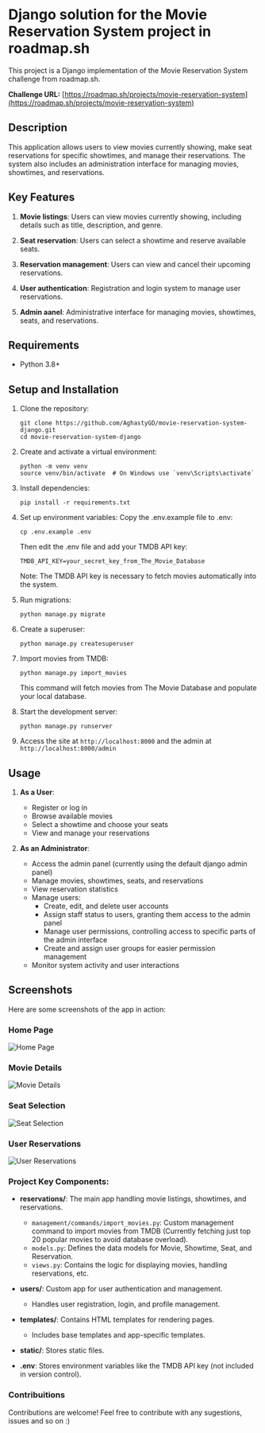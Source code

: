 # Django solution for the Movie Reservation System project in roadmap.sh

This project is a Django implementation of the Movie Reservation System challenge from roadmap.sh.

**Challenge URL:** [https://roadmap.sh/projects/movie-reservation-system](https://roadmap.sh/projects/movie-reservation-system)

## Description
This application allows users to view movies currently showing, make seat reservations for specific showtimes, and manage their reservations. The system also includes an administration interface for managing movies, showtimes, and reservations.

## Key Features

1. **Movie listings**: Users can view movies currently showing, including details such as title, description, and genre.

2. **Seat reservation**: Users can select a showtime and reserve available seats.

3. **Reservation management**: Users can view and cancel their upcoming reservations.

4. **User authentication**: Registration and login system to manage user reservations.

5. **Admin aanel**: Administrative interface for managing movies, showtimes, seats, and reservations.

## Requirements

- Python 3.8+

## Setup and Installation

1. Clone the repository:
   ```
   git clone https://github.com/AghastyGD/movie-reservation-system-django.git
   cd movie-reservation-system-django
   ```

2. Create and activate a virtual environment:
   ```
   python -m venv venv
   source venv/bin/activate  # On Windows use `venv\Scripts\activate`
   ```

3. Install dependencies:
   ```
   pip install -r requirements.txt
   ```

4. Set up environment variables:
   Copy the .env.example file to .env:
   ```
   cp .env.example .env
   ```
   Then edit the .env file and add your TMDB API key:
   ```
   TMDB_API_KEY=your_secret_key_from_The_Movie_Database
   ```
   Note: The TMDB API key is necessary to fetch movies automatically into the system.

5. Run migrations:
   ```
   python manage.py migrate
   ```

6. Create a superuser:
   ```
   python manage.py createsuperuser
   ```

7. Import movies from TMDB:
   ```
   python manage.py import_movies
   ```
   This command will fetch movies from The Movie Database and populate your local database.

8. Start the development server:
   ```
   python manage.py runserver
   ```

9. Access the site at `http://localhost:8000` and the admin at `http://localhost:8000/admin` 

## Usage

1. **As a User**:
   - Register or log in
   - Browse available movies
   - Select a showtime and choose your seats
   - View and manage your reservations

2. **As an Administrator**:
   - Access the admin panel (currently using the default django admin panel)
   - Manage movies, showtimes, seats, and reservations
   - View reservation statistics
   - Manage users:
     - Create, edit, and delete user accounts
     - Assign staff status to users, granting them access to the admin panel
     - Manage user permissions, controlling access to specific parts of the admin interface
     - Create and assign user groups for easier permission management
   - Monitor system activity and user interactions

## Screenshots

Here are some screenshots of the app in action:

### Home Page
![Home Page](screenshots/home_page.png)

### Movie Details
![Movie Details](screenshots/movie_details.png)

### Seat Selection
![Seat Selection](screenshots/seat_selection.png)

### User Reservations
![User Reservations](screenshots/user_reservations.png)


### Project Key Components:

- **reservations/**: The main app handling movie listings, showtimes, and reservations.
  - `management/commands/import_movies.py`: Custom management command to import movies from TMDB (Currently fetching just top 20 popular movies to avoid database overload).
  - `models.py`: Defines the data models for Movie, Showtime, Seat, and Reservation.
  - `views.py`: Contains the logic for displaying movies, handling reservations, etc.

- **users/**: Custom app for user authentication and management.
  - Handles user registration, login, and profile management.

- **templates/**: Contains HTML templates for rendering pages.
  - Includes base templates and app-specific templates.

- **static/**: Stores static files.
- **.env**: Stores environment variables like the TMDB API key (not included in version control).

### Contribuitions
Contributions are welcome! Feel free to contribute with any sugestions, issues and so on :)